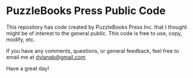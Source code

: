 # PuzzleBooks Press Public Code

This repository has code created by PuzzleBooks Press Inc. that I thought might be of interest to the general public. This code is free to use, copy, modify, etc.

If you have any comments, questions, or general feedback, feel free to email me at dylanab@gmail.com

Have a great day!
